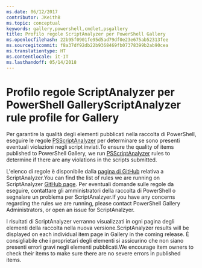 ```yaml
---
ms.date: 06/12/2017
contributor: JKeithB
ms.topic: conceptual
keywords: gallery,powershell,cmdlet,psgallery
title: Profilo regole ScriptAnalyzer per PowerShell Gallery
ms.openlocfilehash: 22b95f0901fe95d5ad79df0e23e675ab52313fee
ms.sourcegitcommit: f8a37df92db22b9368469fb07378399b2ab90cea
ms.translationtype: HT
ms.contentlocale: it-IT
ms.lasthandoff: 05/14/2018
---
```

# <a name="scriptanalyzer-rule-profile-for-gallery"></a><span data-ttu-id="1793e-103">Profilo regole ScriptAnalyzer per PowerShell Gallery</span><span class="sxs-lookup"><span data-stu-id="1793e-103">ScriptAnalyzer rule profile for Gallery</span></span>

<span data-ttu-id="1793e-104">Per garantire la qualità degli elementi pubblicati nella raccolta di PowerShell, eseguire le regole [PSScriptAnalyzer](https://github.com/PowerShell/PSScriptAnalyzer) per determinare se sono presenti eventuali violazioni negli script inviati.</span><span class="sxs-lookup"><span data-stu-id="1793e-104">To ensure the quality of items published to PowerShell Gallery, we run [PSScriptAnalyzer](https://github.com/PowerShell/PSScriptAnalyzer) rules to determine if there are any violations in the scripts submitted.</span></span>

<span data-ttu-id="1793e-105">L'elenco di regole è disponibile dalla [pagina di GitHub](https://github.com/PowerShell/PSScriptAnalyzer/blob/development/Engine/Settings/PSGallery.psd1) relativa a ScriptAnalyzer.</span><span class="sxs-lookup"><span data-stu-id="1793e-105">You can find the list of rules we are running on ScriptAnalyzer [GitHub page](https://github.com/PowerShell/PSScriptAnalyzer/blob/development/Engine/Settings/PSGallery.psd1).</span></span>
<span data-ttu-id="1793e-106">Per eventuali domande sulle regole da eseguire, contattare gli amministratori della raccolta di PowerShell o segnalare un problema per ScriptAnalzyer.</span><span class="sxs-lookup"><span data-stu-id="1793e-106">If you have any concerns regarding the rules we are running, please contact PowerShell Gallery Administrators, or open an issue for ScriptAnalzyer.</span></span>

<span data-ttu-id="1793e-107">I risultati di ScriptAnalyzer verranno visualizzati in ogni pagina degli elementi della raccolta nella nuova versione.</span><span class="sxs-lookup"><span data-stu-id="1793e-107">ScriptAnalyzer results will be displayed on each individual item page in Gallery in the coming release.</span></span> <span data-ttu-id="1793e-108">È consigliabile che i proprietari degli elementi si assicurino che non siano presenti errori gravi negli elementi pubblicati.</span><span class="sxs-lookup"><span data-stu-id="1793e-108">We encourage item owners to check their items to make sure there are no severe errors in published items.</span></span>
